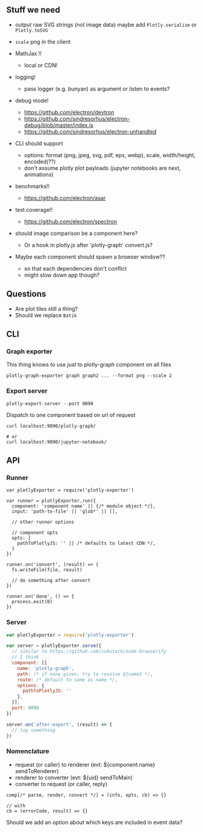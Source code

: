 ## Stuff we need

- output raw SVG strings (not image data) maybe add `Plotly.serialize` or `Plotly.toSVG`
- `scale` png in the client

- MathJax !!
    + local or CDN!

- logging!
    + pass logger (e.g. bunyan) as argument or listen to events?

- debug mode!
    + https://github.com/electron/devtron
    + https://github.com/sindresorhus/electron-debug/blob/master/index.js
    + https://github.com/sindresorhus/electron-unhandled

- CLI should support
    + options: format (png, jpeg, svg, pdf, eps, webp), scale, width/height, encoded(??)
    + don't assume plotly plot payloads (jupyter notebooks are next, animations)

- benchmarks!!
    + https://github.com/electron/asar

- test coverage!!
    + https://github.com/electron/spectron

- should image comparison be a component here? 
    + Or a hook in plotly.js after 'plotly-graph' convert.js?

- Maybe each component should spawn a browser window??
    + so that each dependencies don't conflict
    + might slow down app though?

## Questions

- Are plot tiles still a thing?
- Should we replace `Batik`


## CLI

### Graph exporter

This thing knows to use _just_ to plotly-graph component on all files

```
plotly-graph-exporter graph graph2 ... --format png --scale 2
```

### Export server

```
plotly-export-server --port 9090
```

Dispatch to one component based on url of request 

```
curl localhost:9090/plotly-graph/

# or 
curl localhost:9090/jupyter-notebook/
```

## API

### Runner

```
var plotlyExporter = require('plotly-exporter')

var runner = plotlyExporter.run({
  component: 'component name' || {/* module object */},
  input: 'path-to-file' || 'glob*' || [],
  
  // other runner options

  // component opts
  opts: {
    pathToPlotlyJS: '' || /* defaults to latest CDN */,
  }
})

runner.on('convert', (result) => {
  fs.writeFile(file, result)

  // do something after convert
})

runner.on('done', () => {
  process.exit(0)   
})
```

### Server

```js
var plotlyExporter = require('plotly-exporter')

var server = plotlyExporter.serve({
  // similar to https://github.com/substack/node-browserify
  // I think ...
  component: [{
    name: 'plotly-graph',
    path: /* if none given, try to resolve ${name} */,
    route: /* default to same as name */,
    options: {
      pathToPlotlyJS: ''
    },
  }],
  port: 9090
})

server.on('after-export', (result) => {
  // log something    
})
```

### Nomenclature

- request (or caller) to renderer (evt: ${component.name} sendToRenderer)
- renderer to converter (evt: ${uid} sendToMain)
- converter to request (or caller, reply)

```
comp[/* parse, render, convert */] = (info, opts, cb) => {}

// with
cb = (errorCode, result) => {}
```

Should we add an option about which keys are included in event data?
